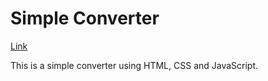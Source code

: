 # Simple Converter

<a href="https://trimclain.github.io/simple-converter" target="_blank">Link</a>

This is a simple converter using HTML, CSS and JavaScript. 
